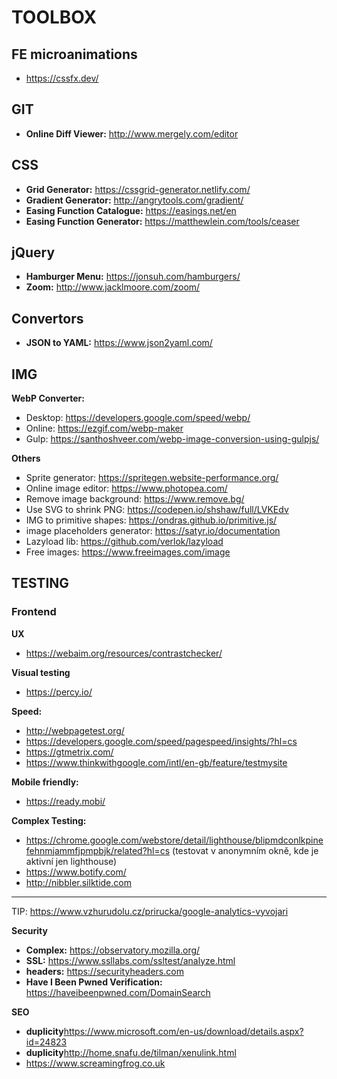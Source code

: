# TOOLBOX

## FE microanimations
* https://cssfx.dev/

## GIT
* **Online Diff Viewer:** http://www.mergely.com/editor

## CSS
* **Grid Generator:** https://cssgrid-generator.netlify.com/
* **Gradient Generator:** http://angrytools.com/gradient/
* **Easing Function Catalogue:** https://easings.net/en
* **Easing Function Generator:** https://matthewlein.com/tools/ceaser

## jQuery
* **Hamburger Menu:** https://jonsuh.com/hamburgers/
* **Zoom:** http://www.jacklmoore.com/zoom/

## Convertors
* **JSON to YAML:** https://www.json2yaml.com/

## IMG
**WebP Converter:**
* Desktop: https://developers.google.com/speed/webp/
* Online: https://ezgif.com/webp-maker
* Gulp: https://santhoshveer.com/webp-image-conversion-using-gulpjs/

**Others**
* Sprite generator: https://spritegen.website-performance.org/
* Online image editor: https://www.photopea.com/
* Remove image background: https://www.remove.bg/
* Use SVG to shrink PNG: https://codepen.io/shshaw/full/LVKEdv
* IMG to primitive shapes: https://ondras.github.io/primitive.js/
* image placeholders generator: https://satyr.io/documentation
* Lazyload lib: https://github.com/verlok/lazyload
* Free images: https://www.freeimages.com/image

## TESTING

### Frontend

**UX**
* https://webaim.org/resources/contrastchecker/

**Visual testing**
* https://percy.io/

**Speed:**
* http://webpagetest.org/
* https://developers.google.com/speed/pagespeed/insights/?hl=cs
* https://gtmetrix.com/
* https://www.thinkwithgoogle.com/intl/en-gb/feature/testmysite

**Mobile friendly:**
* https://ready.mobi/

**Complex Testing:**
* https://chrome.google.com/webstore/detail/lighthouse/blipmdconlkpinefehnmjammfjpmpbjk/related?hl=cs (testovat v anonymním okně, kde je aktivní jen lighthouse)
* https://www.botify.com/
* http://nibbler.silktide.com

---

TIP: https://www.vzhurudolu.cz/prirucka/google-analytics-vyvojari

**Security**
* **Complex:** https://observatory.mozilla.org/
* **SSL:** https://www.ssllabs.com/ssltest/analyze.html
* **headers:** https://securityheaders.com
* **Have I Been Pwned Verification:** https://haveibeenpwned.com/DomainSearch

**SEO**
* **duplicity**https://www.microsoft.com/en-us/download/details.aspx?id=24823
* **duplicity**http://home.snafu.de/tilman/xenulink.html
* https://www.screamingfrog.co.uk

